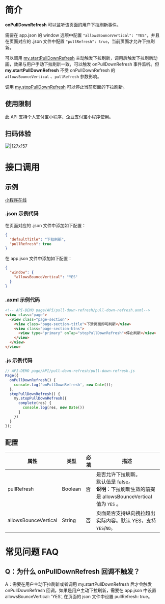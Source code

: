 # 简介
**onPullDownRefresh** 可以监听该页面的用户下拉刷新事件。

需要在 app.json 的 window 选项中配置 `"allowsBounceVertical": "YES"`，并且在页面对应的 .json 文件中配置 `"pullRefresh": true`，当前页面才允许下拉刷新。

可以调用 [my.startPullDownRefresh](https://opendocs.alipay.com/mini/api/ui-pulldown) 主动触发下拉刷新，调用后触发下拉刷新动画，效果与用户手动下拉刷新一致，可以触发 onPullDownRefresh 事件监听。但 **my.startPullDownRefresh** 不受 onPullDownRefresh 的 `allowsBounceVertical` 、`pullRefresh` 参数影响。

调用 [my.stopPullDownRefresh](https://opendocs.alipay.com/mini/api/pmhkbb) 可以停止当前页面的下拉刷新。

## 使用限制

此 API 支持个人支付宝小程序、企业支付宝小程序使用。

## 扫码体验

![|127x157](https://gw.alipayobjects.com/zos/skylark-tools/public/files/bd8dbb40d62dd58710fa54c9fc6ea7af.jpeg#align=left&display=inline&height=157&margin=%5Bobject%20Object%5D&originHeight=157&originWidth=127&status=done&style=none&width=127)

# 接口调用

## 示例

[小程序在线](https://opendocs.alipay.com/examples/0fe7dc2d-60c9-438c-a221-cf9b43274af1) 

### .json 示例代码
在页面对应的 .json 文件中添加如下配置：
```json
{
  "defaultTitle": "下拉刷新",
  "pullRefresh": true
}
```
在 app.json 文件中添加如下配置：
```json
{
  "window": {
    "allowsBounceVertical": "YES"
  }
}
```

### .axml 示例代码
```html
<!-- API-DEMO page/API/pull-down-refresh/pull-down-refresh.axml-->
<view class="page">
  <view class="page-section">
    <view class="page-section-title">下滑页面即可刷新</view>
    <view class="page-section-btns">
      <view type="primary" onTap="stopPullDownRefresh">停止刷新</view>
    </view>
  </view>
</view>
```

### .js 示例代码
```javascript
// API-DEMO page/API/pull-down-refresh/pull-down-refresh.js
Page({
  onPullDownRefresh() {
    console.log('onPullDownRefresh', new Date());
  },
  stopPullDownRefresh() {
    my.stopPullDownRefresh({
      complete(res) {
        console.log(res, new Date())
      }
    })
  }
});
```

## 配置

| **属性** | **类型** | **必填** | **描述** |
| --- | --- | --- | --- |
| pullRefresh | Boolean | 否 | 是否允许下拉刷新。<br />默认值是 false。<br />**说明**：下拉刷新生效的前提是 allowsBounceVertical 值为 `YES` 。 |
| allowsBounceVertical | String | 否 | 页面是否支持纵向拽拉超出实际内容。默认 YES，支持 `YES`/`NO`。 |

# 常见问题 FAQ

## Q：为什么 onPullDownRefresh 回调不触发？
A：需要在用户主动下拉刷新或者调用 my.startPullDownRefresh 后才会触发 onPullDownRefresh 回调，如果是用户主动下拉刷新，需要在 app.json 中设置 allowsBounceVertical: 'YES', 在页面的 json 文件中设置 pullRefresh: true。
